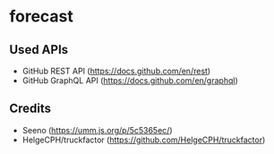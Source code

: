 # forecast

## Used APIs

- GitHub REST API (https://docs.github.com/en/rest)
- GitHub GraphQL API (https://docs.github.com/en/graphql)

## Credits

- Seeno (https://umm.js.org/p/5c5365ec/)
- HelgeCPH/truckfactor (https://github.com/HelgeCPH/truckfactor)
